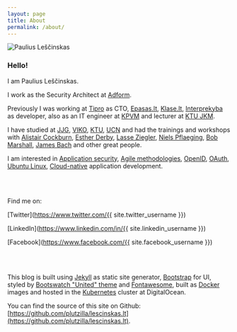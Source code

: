 ```yaml
---
layout: page
title: About
permalink: /about/
---
```


<img src="https://www.gravatar.com/avatar/fda0d2e32e4327bf0698141fb8d98a66?s=256" alt="Paulius Leščinskas" class="img-thumbnail" />

### Hello!

I am Paulius Leščinskas.

I work as the Security Architect at [Adform][adform-link].

Previously I was working at [Tipro][tipro-link] as CTO, [Epasas.lt][epasas-link], [Klase.lt][klase-link], [Interprekyba][interprekyba-link] as developer,
also as an IT engineer at [KPVM][kpvm-link] and lecturer at [KTU JKM][jkm-link].

I have studied at [JJG][jjg-link], [VIKO][viko-link], [KTU][ktu-link], [UCN][noea-link] and had the trainings and workshops with [Alistair Cockburn], [Esther Derby], [Lasse Ziegler], [Niels Pflaeging], [Bob Marshall], [James Bach] and other great people.

I am interested in [Application security][owasp-link], [Agile methodologies][agile-link], [OpenID][openid-link], [OAuth][oauth-link], [Ubuntu Linux][ubuntu-link], [Cloud-native](https://www.cncf.io/) application development.

<br /><br />

Find me on:

<i class="fa fa-twitter"></i> [Twitter](https://www.twitter.com/{{ site.twitter_username }})

<i class="fa fa-linkedin"></i> [LinkedIn](https://www.linkedin.com/in/{{ site.linkedin_username }})

<i class="fa fa-facebook"></i> [Facebook](https://www.facebook.com/{{ site.facebook_username }})

<br /><br />

This blog is built using [Jekyll][jekyll-link] as static site generator,
[Bootstrap][bootstrap-link] for UI, styled by [Bootswatch "United" theme][bootswatch-link] and [Fontawesome][fontawesome-link], built as [Docker](https://www.docker.com) images and hosted in the [Kubernetes](https://kubernetes.io) cluster at DigitalOcean.

You can find the source of this site on Github: [https://github.com/plutzilla/lescinskas.lt](https://github.com/plutzilla/lescinskas.lt).

[profile-photo]: http://www.gravatar.com/avatar/fda0d2e32e4327bf0698141fb8d98a66?s=256

[jjg-link]: http://www.jjanonis.su.lt
[ktu-link]: http://www.ktu.lt
[viko-link]: http://eif.viko.lt
[noea-link]: http://www.ucn.dk

[jkm-link]: http://www.jkm.lt
[kpvm-link]: http://www.mpcentras.lt
[interprekyba-link]: http://www.interprekyba.lt
[klase-link]: http://www.klase.lt
[epasas-link]: http://www.epasas.lt
[tipro-link]: http://www.tipro.lt
[adform-link]: http://www.adform.com

[Alistair Cockburn]: http://alistair.cockburn.us/
[Esther Derby]: http://www.estherderby.com/
[Lasse Ziegler]: http://www.lasseziegler.com/
[Niels Pflaeging]: http://www.nielspflaeging.com/
[Bob Marshall]: https://flowchainsensei.wordpress.com/
[James Bach]: http://www.satisfice.com/blog/

[ubuntu-link]: http://www.ubuntu.com
[owasp-link]: http://www.owasp.org
[openid-link]: http://www.openid.org
[oauth-link]: http://www.oauth.net
[agile-link]: http://www.agile.lt

[jekyll-link]: http://jekyllrb.com/
[gulp-link]: http://gulpjs.com/
[bootstrap-link]: http://getbootstrap.com/
[bootswatch-link]: http://bootswatch.com/
[fontawesome-link]: http://fontawesome.io/
